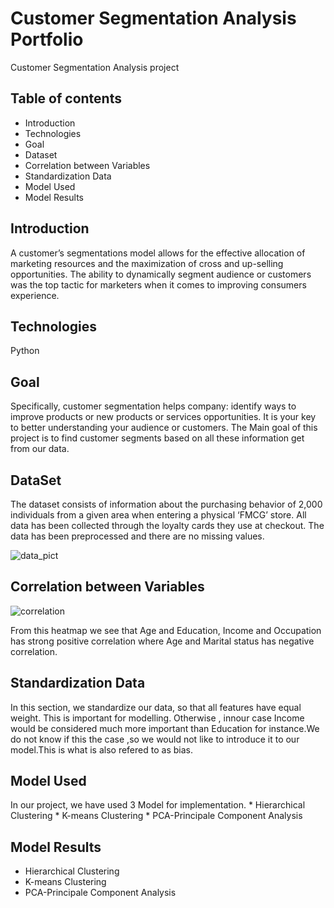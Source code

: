 # Customer Segmentation Analysis Portfolio
Customer Segmentation Analysis project

## Table of contents
* Introduction
* Technologies
* Goal
* Dataset
* Correlation between Variables
* Standardization Data
* Model Used
* Model Results

## Introduction
A customer’s segmentations model allows for the effective allocation of marketing resources and the maximization of cross and up-selling opportunities. The ability to dynamically segment audience or customers was the top tactic for marketers when it comes to improving consumers experience.

## Technologies
Python

## Goal
Specifically, customer segmentation helps company: identify ways to improve products or new products or services opportunities. It is your key to better understanding your audience or customers. The Main goal of this project is to find customer segments based on all these information get from our data.

## DataSet
The dataset consists of information about the purchasing behavior of 2,000 individuals from a given area when entering a physical ‘FMCG’ store. All data has been collected through the loyalty cards they use at checkout. The data has been preprocessed and there are no missing values. 

![data_pict](https://user-images.githubusercontent.com/32566240/99598819-75367c80-29fa-11eb-8f79-e523d93a7ebe.png)
						
## Correlation between Variables
![correlation](https://user-images.githubusercontent.com/32566240/99599371-86cc5400-29fb-11eb-98c9-5fab1f628ac8.png)

From this heatmap we see that Age and Education, Income and Occupation has strong positive correlation where Age and Marital status has negative correlation.

## Standardization Data
In this section, we standardize our data, so that all features have equal weight. This is important for modelling. Otherwise , innour case Income would be considered much more important than Education for instance.We do not know if this the case ,so we would not like to introduce it to our model.This is what is also refered to as bias.

## Model Used
In our project, we have used 3 Model for implementation. 
                  * Hierarchical Clustering
		  * K-means Clustering
		  * PCA-Principale Component Analysis
## Model Results
* Hierarchical Clustering
* K-means Clustering
* PCA-Principale Component Analysis

